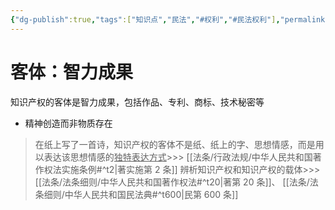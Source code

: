 ```yaml
---
{"dg-publish":true,"tags":["知识点","民法","#权利","#民法权利"],"permalink":"/学习笔记studyup/民法总论/知识产权/","dgPassFrontmatter":true,"created":"2024-07-12T15:31:16.073+08:00","updated":"2024-11-01T14:31:56.806+08:00"}
---
```


# 客体：智力成果
知识产权的客体是智力成果，包括作品、专利、商标、技术秘密等
- 精神创造而非物质存在
>在纸上写了一首诗，知识产权的客体不是纸、纸上的字、思想情感，而是用以表达该思想情感的<u>独特表达方式</u>>>> [[法条/行政法规/中华人民共和国著作权法实施条例#^t2\|著实施第 2 条]]
>辨析知识产权和知识产权的载体>>> [[法条/法条细则/中华人民共和国著作权法#^t20\|著第 20 条]]、 [[法条/法条细则/中华人民共和国民法典#^t600\|民第 600 条]] 
